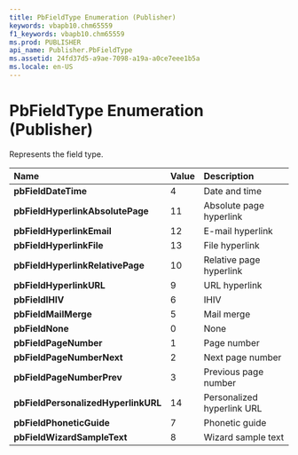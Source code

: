 ```yaml
---
title: PbFieldType Enumeration (Publisher)
keywords: vbapb10.chm65559
f1_keywords: vbapb10.chm65559
ms.prod: PUBLISHER
api_name: Publisher.PbFieldType
ms.assetid: 24fd37d5-a9ae-7098-a19a-a0ce7eee1b5a
ms.locale: en-US
---
```



# PbFieldType Enumeration (Publisher)

Represents the field type. 



|**Name**|**Value**|**Description**|
|:-----|:-----|:-----|
| **pbFieldDateTime**|4|Date and time|
| **pbFieldHyperlinkAbsolutePage**|11| Absolute page hyperlink|
| **pbFieldHyperlinkEmail**|12|E-mail hyperlink|
| **pbFieldHyperlinkFile**|13|File hyperlink|
| **pbFieldHyperlinkRelativePage**|10|Relative page hyperlink|
| **pbFieldHyperlinkURL**|9|URL hyperlink|
| **pbFieldIHIV**|6|IHIV|
| **pbFieldMailMerge**|5|Mail merge|
| **pbFieldNone**|0|None|
| **pbFieldPageNumber**|1|Page number|
| **pbFieldPageNumberNext**|2|Next page number|
| **pbFieldPageNumberPrev**|3|Previous page number|
| **pbFieldPersonalizedHyperlinkURL**|14|Personalized hyperlink URL|
| **pbFieldPhoneticGuide**|7|Phonetic guide|
| **pbFieldWizardSampleText**|8|Wizard sample text|

